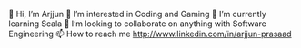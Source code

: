 

<!--
I'm Arjjun Prasaad, I am currently pursuing Masters of Science in Computer Science from UIC

<!--
**arjjunp/arjjunp** is a ✨ _special_ ✨ repository because its `README.md` (this file) appears on your GitHub profile.

Here are some ideas to get you started:

- 🔭 I’m currently working on ...
- 🌱 I’m currently learning ...
- 👯 I’m looking to collaborate on ...
- 🤔 I’m looking for help with ...
- 💬 Ask me about ...
- 📫 How to reach me: ...
- 😄 Pronouns: ...
- ⚡ Fun fact: ...
-->

👋 Hi, I’m Arjjun
👀 I’m interested in Coding and Gaming
🌱 I’m currently learning Scala
💞️ I’m looking to collaborate on anything with Software Engineering 
📫 How to reach me http://www.linkedin.com/in/arjjun-prasaad
